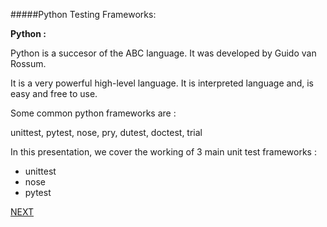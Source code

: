 #####Python Testing Frameworks:

<p><b>Python :</b></p>
<p>Python is a succesor of the ABC language. It was developed by Guido van Rossum. </p>
<p>It is a very powerful high-level language. It is interpreted language and, is easy and free to use. </p>

<p>Some common python frameworks are :</p>
unittest, pytest, nose, pry, dutest, doctest, trial

In this presentation, we cover the working of 3 main unit test frameworks  :
+ unittest
+ nose 
+ pytest


[NEXT](https://github.com/hariniiyer/CSCI-5828_Presentation2_Testing-Frameworks/blob/master/pytest.md)
